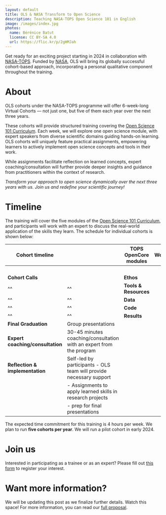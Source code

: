 ```yaml
---
layout: default
title: OLS & NASA Transform to Open Science
description: Teaching NASA-TOPS Open Science 101 in English
image: /images/index.jpg
photos:
  name: Bérénice Batut
  license: CC BY-SA 4.0
  url: https://flic.kr/p/2gHMJah
---
```


Get ready for an exciting project starting in 2024 in collaboration with [NASA-TOPS](https://nasa.github.io/Transform-to-Open-Science/).
Funded by [NASA](https://www.nasa.gov/), OLS will bring its globally successful cohort-based approach, incorporating a personal qualitative component throughout the training.

# About
      
OLS cohorts under the NASA-TOPS programme will offer 6-week-long Virtual Cohorts — not just one, but five of them each year over the next three years.

These cohorts will provide structured training covering the [Open Science 101 Curriculum](https://nasa.github.io/Transform-to-Open-Science/).
Each week, we will explore one open science module, with expert speakers from diverse scientific domains guiding hands-on learning.
OLS cohorts will uniquely feature practical assignments, empowering learners to actively implement open science concepts and tools in their work. 

While assignments facilitate reflection on learned concepts, expert coaching/consultation will further provide deeper insights and guidance from practitioners within the context of research.

*Transform your approach to open science dynamically over the next three years with us. Join us and redefine your scientific journey!*

# Timeline

The training will cover the five modules of the [Open Science 101 Curriculum](https://nasa.github.io/Transform-to-Open-Science/), and participants will work with an expert to discuss the real-world application of the skills they learn. The schedule for individual cohorts is shown below:

| Cohort timeline                 |                                | TOPS OpenCore modules |  Weeks           ||||||
|---------------------------------|--------------------------------|-----------------------|:-:|:-:|:-:|:-:|:-:|:-:|
|                                 |                                |                       | 1 | 2 | 3 | 4 | 5 | 6 |   
| **Cohort Calls**                |                                | **Ethos**             | X |   |   |   |   |   |   
| ^^                              | ^^                             | **Tools & Resources** |   | X |   |   |   |   |  
| ^^                              | ^^                             | **Data**              |   |   | X |   |   |   |  
| ^^                              | ^^                             | **Code**              |   |   |   | X |   |   |  
| ^^                              | ^^                             | **Results**           |   |   |   |   | X |   | 
| **Final Graduation**            | Group presentations            |                       |   |   |   |   |   | X |
| **Expert coaching/consultation**         | 30-45 minutes coaching/consultation with an expert from the program  |                       | X | X | X | X | X |   |
| **Reflection & implementation** | Self-led by participants - OLS team will provide necessary support  |                       | X | X | X | X | X |   \
|                                 | - Assignments to apply learned skills in research projects  |                       |   |   |   |   |   |   \
|                                 | - prep for final presentations |                       |   |   |   |   |   |   |

The expected time commitment for this training is 4 hours per week. We plan to run **five cohorts per year**. 
We will run a pilot cohort in early 2024. 

# Join us

Interested in participating as a trainee or as an expert? Please fill out [this form](https://forms.gle/bUEXdcSkt9BgY4tXA) to register your interest.

# Want more information?

We will be updating this post as we finalize further details. Watch this space!
For more information, you can read our [full proposal](https://zenodo.org/records/8250979).

